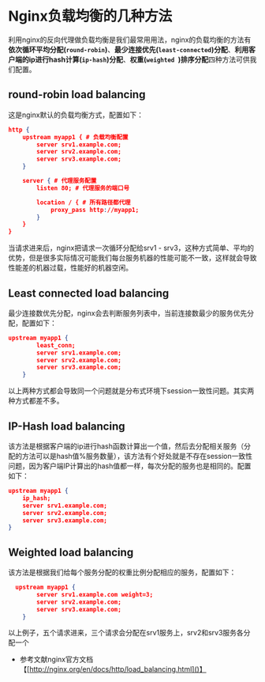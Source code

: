 # Nginx负载均衡的几种方法

利用nginx的反向代理做负载均衡是我们最常用用法，nginx的负载均衡的方法有**依次循环平均分配(`round-robin`)**、**最少连接优先(`least-connected`)分配**、**利用客户端的ip进行hash计算(`ip-hash`)分配**、**权重(`weighted `)排序分配**四种方法可供我们配置。

## round-robin load balancing

这是nginx默认的负载均衡方式，配置如下：
```json
http {
    upstream myapp1 { # 负载均衡配置
        server srv1.example.com;
        server srv2.example.com;
        server srv3.example.com;
    }

    server { # 代理服务配置
        listen 80; # 代理服务的端口号

        location / { # 所有路径都代理
            proxy_pass http://myapp1;
        }
    }
}
```

当请求进来后，nginx把请求一次循环分配给srv1 - srv3，这种方式简单、平均的优势，但是很多实际情况可能我们每台服务机器的性能可能不一致，这样就会导致性能差的机器过载，性能好的机器空闲。

##  Least connected load balancing

最少连接数优先分配，nginx会去判断服务列表中，当前连接数最少的服务优先分配，配置如下：

```json
upstream myapp1 {
        least_conn;
        server srv1.example.com;
        server srv2.example.com;
        server srv3.example.com;
    }
```

以上两种方式都会导致同一个问题就是分布式环境下session一致性问题。其实两种方式都差不多。

##  IP-Hash load balancing

该方法是根据客户端的ip进行hash函数计算出一个值，然后去分配相关服务（分配的方法可以是hash值%服务数量），该方法有个好处就是不存在session一致性问题，因为客户端IP计算出的hash值都一样，每次分配的服务也是相同的。配置如下：

```json
upstream myapp1 {
    ip_hash;
    server srv1.example.com;
    server srv2.example.com;
    server srv3.example.com;
}
```

##  Weighted load balancing

该方法是根据我们给每个服务分配的权重比例分配相应的服务，配置如下：

```json
  upstream myapp1 {
        server srv1.example.com weight=3;
        server srv2.example.com;
        server srv3.example.com;
    }
```

以上例子，五个请求进来，三个请求会分配在srv1服务上，srv2和srv3服务各分配一个

- 参考文献nginx官方文档【[http://nginx.org/en/docs/http/load_balancing.html]()】